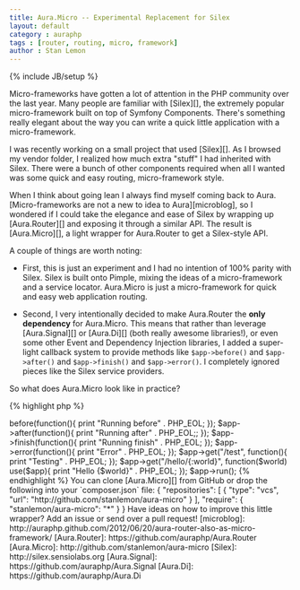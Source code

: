 ```yaml
---
title: Aura.Micro -- Experimental Replacement for Silex
layout: default
category : auraphp
tags : [router, routing, micro, framework]
author : Stan Lemon
---
```

{% include JB/setup %}

Micro-frameworks have gotten a lot of attention in the PHP community over the
last year. Many people are familiar with [Silex][], the extremely popular
micro-framework built on top of Symfony Components. There's something really
elegant about the way you can write a quick little application with a micro-framework.

I was recently working on a small project that used [Silex][]. As I browsed my
vendor folder, I realized how much extra "stuff" I had inherited with Silex.
There were a bunch of other components required when all I wanted was some
quick and easy routing, micro-framework style.

When I think about going lean I always find myself coming back to Aura.
[Micro-frameworks are not a new to idea to Aura][microblog], so I wondered if
I could take the elegance and ease of Silex by wrapping up [Aura.Router][] and
exposing it through a similar API. The result is [Aura.Micro][], a light
wrapper for Aura.Router to get a Silex-style API.

A couple of things are worth noting:

- First, this is just an experiment and I had no intention of 100% parity with
  Silex. Silex is built onto Pimple, mixing the ideas of a micro-framework and
  a service locator. Aura.Micro is just a micro-framework for quick and easy
  web application routing.

- Second, I very intentionally decided to make Aura.Router the **only
  dependency** for Aura.Micro. This means that rather than leverage
  [Aura.Signal][] or [Aura.Di][] (both really awesome libraries!), or even some
  other Event and Dependency Injection libraries, I added a super-light
  callback system to provide methods like `$app->before()` and `$app->after()`
  and `$app->finish()` and `$app->error()`. I completely ignored pieces
  like the Silex service providers.

So what does Aura.Micro look like in practice?

{% highlight php %}
<?php
$app = new Aura\Micro\Micro();

$app->before(function(){
    print "Running before" . PHP_EOL;
});

$app->after(function(){
    print "Running after" . PHP_EOL;;
});

$app->finish(function(){
    print "Running finish" . PHP_EOL;
});

$app->error(function(){
    print "Error" . PHP_EOL;
});

$app->get("/test", function(){
    print "Testing" . PHP_EOL;
});

$app->get("/hello/{:world}", function($world) use($app){
    print "Hello {$world}" . PHP_EOL;
});

$app->run();
{% endhighlight %}

You can clone [Aura.Micro][] from GitHub or drop the following into your
`composer.json` file:

    {
        "repositories": [
            {
                "type": "vcs",
                "url": "http://github.com/stanlemon/aura-micro"
            }
        ],
        "require": {
            "stanlemon/aura-micro": "*"
        }
    }

Have ideas on how to improve this little wrapper? Add an issue or send over a
pull request!


[microblog]: http://auraphp.github.com/2012/06/20/aura-router-also-as-micro-framework/
[Aura.Router]: https://github.com/auraphp/Aura.Router
[Aura.Micro]: http://github.com/stanlemon/aura-micro
[Silex]: http://silex.sensiolabs.org
[Aura.Signal]: https://github.com/auraphp/Aura.Signal
[Aura.Di]: https://github.com/auraphp/Aura.Di
